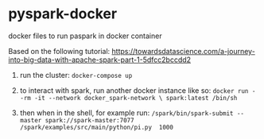 # pyspark-docker
docker files to run paspark in docker container

Based on the following tutorial:
https://towardsdatascience.com/a-journey-into-big-data-with-apache-spark-part-1-5dfcc2bccdd2

1. run the cluster: `docker-compose up`

2. to interact with spark, run another docker instance like so: `docker run --rm -it --network docker_spark-network \
    spark:latest /bin/sh`

3. then when in the shell, for example run: `/spark/bin/spark-submit --master spark://spark-master:7077 /spark/examples/src/main/python/pi.py  1000`
